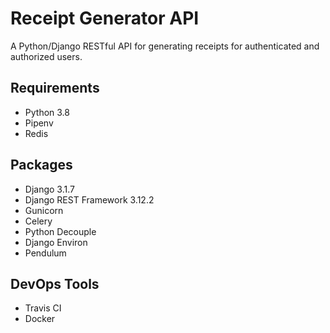 # Receipt Generator API
A Python/Django RESTful API for generating receipts for authenticated and authorized users.

## Requirements
- Python 3.8
- Pipenv
- Redis

## Packages
- Django 3.1.7
- Django REST Framework 3.12.2
- Gunicorn
- Celery
- Python Decouple
- Django Environ
- Pendulum

## DevOps Tools
- Travis CI
- Docker

